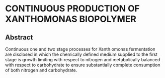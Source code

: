 # CONTINUOUS PRODUCTION OF XANTHOMONAS BIOPOLYMER

## Abstract
Continuous one and two stage processes for Xanth omonas fermentation are disclosed in which the chemically defined medium supplied to the first stage is growth limiting with respect to nitrogen and metabolically balanced with respect to carbohydrate to ensure substantially complete consumption of both nitrogen and carbohydrate.